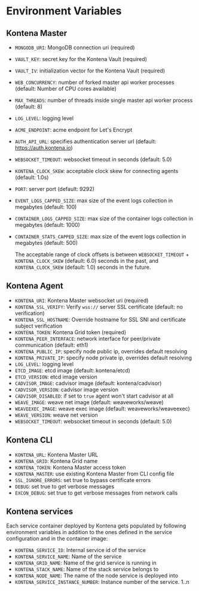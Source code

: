 # Environment Variables

## Kontena Master

- `MONGODB_URI`: MongoDB connection uri (required)
- `VAULT_KEY`: secret key for the Kontena Vault (required)
- `VAULT_IV`: initialization vector for the Kontena Vault (required)
- `WEB_CONCURRENCY`: number of forked master api worker processes (default: Number of CPU cores available)
- `MAX_THREADS`: number of threads inside single master api worker process (default: 8)
- `LOG_LEVEL`: logging level
- `ACME_ENDPOINT`: acme endpoint for Let's Encrypt
- `AUTH_API_URL`: specifies authentication server url (default: https://auth.kontena.io)
- `WEBSOCKET_TIMEOUT`: websocket timeout in seconds (default: 5.0)
- `KONTENA_CLOCK_SKEW`: acceptable clock skew for connecting agents (default: 1.0s)
- `PORT`: server port (default: 9292)
- `EVENT_LOGS_CAPPED_SIZE`: max size of the event logs collection in megabytes (default: 100)
- `CONTAINER_LOGS_CAPPED_SIZE`: max size of the container logs collection in megabytes (default: 1000)
- `CONTAINER_STATS_CAPPED_SIZE`: max size of the event logs collection in megabytes (default: 500)

  The acceptable range of clock offsets is between `WEBSOCKET_TIMEOUT` + `KONTENA_CLOCK_SKEW` (default: 6.0) seconds in the past, and `KONTENA_CLOCK_SKEW` (default: 1.0) seconds in the future.

## Kontena Agent

- `KONTENA_URI`: Kontena Master websocket uri (required)
- `KONTENA_SSL_VERIFY`: Verify `wss://` server SSL certificate (default: no verification)
- `KONTENA_SSL_HOSTNAME`: Override hostname for SSL SNI and certificate subject verification
- `KONTENA_TOKEN`: Kontena Grid token (required)
- `KONTENA_PEER_INTERFACE`: network interface for peer/private communication (default: eth1)
- `KONTENA_PUBLIC_IP`: specify node public ip, overrides default resolving
- `KONTENA_PRIVATE_IP`: specify node private ip, overrides default resolving
- `LOG_LEVEL`: logging level
- `ETCD_IMAGE`: etcd image (default: kontena/etcd)
- `ETCD_VERSION`: etcd image version
- `CADVISOR_IMAGE`: cadvisor image (default: kontena/cadvisor)
- `CADVISOR_VERSION`: cadvisor image version
- `CADVISOR_DISABLED`: if set to `true` agent won't start cadvisor at all
- `WEAVE_IMAGE`: weave net image (default: weaveworks/weave)
- `WEAVEEXEC_IMAGE`: weave exec image (default: weaveworks/weaveexec)
- `WEAVE_VERSION`: weave net version
- `WEBSOCKET_TIMEOUT`: websocket timeout in seconds (default: 5.0)

## Kontena CLI

- `KONTENA_URL`: Kontena Master URL
- `KONTENA_GRID`: Kontena Grid name
- `KONTENA_TOKEN`: Kontena Master access token
- `KONTENA_MASTER`: use existing Kontena Master from CLI config file
- `SSL_IGNORE_ERRORS`: set true to bypass certificate errors
- `DEBUG`: set true to get verbose messages
- `EXCON_DEBUG`: set true to get verbose messages from network calls

## Kontena services

Each service container deployed by Kontena gets populated by following environment variables in addition to the ones defined in the service configuration and in the container image:

- `KONTENA_SERVICE_ID`: Internal service id of the service
- `KONTENA_SERVICE_NAME`: Name of the service
- `KONTENA_GRID_NAME`: Name of the grid service is running in
- `KONTENA_STACK_NAME`: Name of the stack service belongs to
- `KONTENA_NODE_NAME`: The name of the node service is deployed into
- `KONTENA_SERVICE_INSTANCE_NUMBER`: Instance number of the service. 1..n

